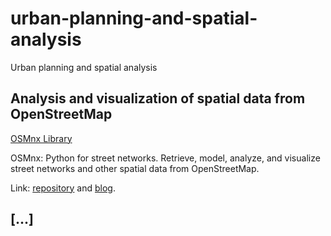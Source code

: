 # urban-planning-and-spatial-analysis

Urban planning and spatial analysis

## Analysis and visualization of spatial data from OpenStreetMap

[OSMnx Library](https://github.com/renatogcruz/urban-planning-and-spatial-analysis/tree/main/osmnx-examples)

OSMnx: Python for street networks. Retrieve, model, analyze, and visualize street networks and other spatial data from OpenStreetMap.

Link: [repository](https://github.com/gboeing/osmnx) and [blog](https://geoffboeing.com/).

## [...]
